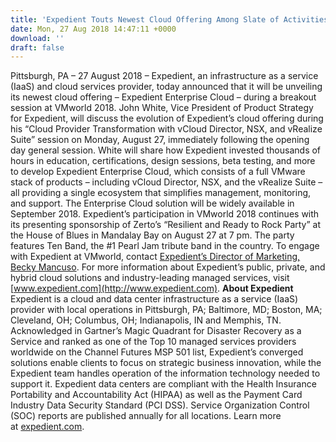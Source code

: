 ```yaml
---
title: 'Expedient Touts Newest Cloud Offering Among Slate of Activities at VMworld 2018'
date: Mon, 27 Aug 2018 14:47:11 +0000
download: ''
draft: false
---
```


Pittsburgh, PA – 27 August 2018 – Expedient, an infrastructure as a service (IaaS) and cloud services provider, today announced that it will be unveiling its newest cloud offering – Expedient Enterprise Cloud – during a breakout session at VMworld 2018. John White, Vice President of Product Strategy for Expedient, will discuss the evolution of Expedient’s cloud offering during his “Cloud Provider Transformation with vCloud Director, NSX, and vRealize Suite” session on Monday, August 27, immediately following the opening day general session. White will share how Expedient invested thousands of hours in education, certifications, design sessions, beta testing, and more to develop Expedient Enterprise Cloud, which consists of a full VMware stack of products – including vCloud Director, NSX, and the vRealize Suite – all providing a single ecosystem that simplifies management, monitoring, and support. The Enterprise Cloud solution will be widely available in September 2018. Expedient’s participation in VMworld 2018 continues with its presenting sponsorship of Zerto’s “Resilient and Ready to Rock Party” at the House of Blues in Mandalay Bay on August 27 at 7 pm. The party features Ten Band, the #1 Pearl Jam tribute band in the country. To engage with Expedient at VMworld, contact [Expedient’s Director of Marketing, Becky Mancuso](mailto:becky.mancuso@expedient.com?subject=VMworld%20Inquiry). For more information about Expedient’s public, private, and hybrid cloud solutions and industry-leading managed services, visit [www.expedient.com](http://www.expedient.com). **About Expedient** Expedient is a cloud and data center infrastructure as a service (IaaS) provider with local operations in Pittsburgh, PA; Baltimore, MD; Boston, MA; Cleveland, OH; Columbus, OH; Indianapolis, IN and Memphis, TN. Acknowledged in Gartner’s Magic Quadrant for Disaster Recovery as a Service and ranked as one of the Top 10 managed services providers worldwide on the Channel Futures MSP 501 list, Expedient’s converged solutions enable clients to focus on strategic business innovation, while the Expedient team handles operation of the information technology needed to support it. Expedient data centers are compliant with the Health Insurance Portability and Accountability Act (HIPAA) as well as the Payment Card Industry Data Security Standard (PCI DSS). Service Organization Control (SOC) reports are published annually for all locations. Learn more at [expedient.com](http://www.expedient.com/).